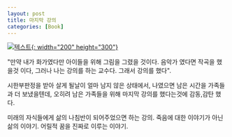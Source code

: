 ```yaml
---
layout: post
title: 마지막 강의
categories: [Book]
---
```


[![텍스트](http://image.yes24.com/momo/TopCate1259/MidCate010/6849162.jpg){: width="200" height="300"}](http://www.yes24.com/Product/Goods/2983353?scode=032&OzSrank=2)

"만약 내가 화가였다만 아이들을 위해 그림을 그렸을 것이다. 음악가 였다면 작곡을 했을것 이다, 그러나 나는 강의를 하는 교수다. 그래서 강의를 했다". 

시한부판정을 받아 살게 될날이 얼마 남지 않은 상태에서, 나였으면 남은 시간을 가족들과 더 보냈을텐데, 오히려 남은 가족들을 위해 마지막 강의를 했다는것에 감동,감탄 했다.

미래의 자식들에게 삶의 나침반이 되어주었으면 하는 강의.
죽음에 대한 이야기가 아닌 삶의 이야기.
어릴적 꿈을 진짜로 이루는 이야기.
